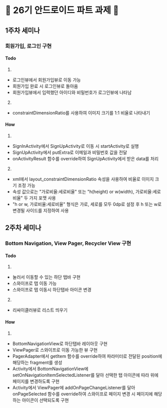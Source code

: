 # 🦖 26기 안드로이드 파트 과제 🦖

## 1주차 세미나

### 회원가입, 로그인 구현

#### Todo

1. 
- 로그인뷰에서 회원가입뷰로 이동 가능
- 회원가입 완료 시 로그인뷰로 돌아옴
- 회원가입뷰에서 입력했던 아이디와 비밀번호가 로그인뷰에 나타남
2. 
- constraintDimensionRatio를 사용하여 이미지 크기를 1:1 비율로 나타내기

#### How

1.
- SignInActivity에서 SignUpActivity로 이동 시 startActivity로 실행
- SignUpActivity에서 putExtra로 이메일과 비밀번호 값을 전달
- onActivityResult 함수를 override하여 SignUpActivity에서 받은 data를 처리
2.
- xml에서 layout_constraintDimensionRatio 속성을 사용하여 비율로 이미지 크기 조정 가능
- 속성 값으로는 "가로비율:세로비율" 또는 "h(height) or w(width), 가로비율:세로비율" 두 가지 포맷 사용
- "h or w, 가로비율:세로비율" 형식은 가로, 세로를 모두 0dp로 설정 후 h 또는 w로 변경될 사이드를 지정하여 사용


## 2주차 세미나

### Bottom Navigation, View Pager, Recycler View 구현

#### Todo

1.
- 눌러서 이동할 수 있는 하단 탭바 구현 
- 스와이프로 탭 이동 가능
- 스와이프로 탭 이동시 하단탭바 아이콘 변경
2.
- 리싸이클러뷰로 리스트 띄우기

#### How

1.
- BottomNavigationView로 하단탭바 레이아웃 구현
- ViewPager로 스와이프로 이동 가능한 뷰 구현
- PagerAdapter에서 getItem 함수를 override하여 파라미터로 전달된 position에 해당하는 fragment를 생성
- Activity에서 BottomNavigationView에 setOnNavigationItemSelectedListener를 달아 선택한 탭 아이콘에 따라 위에 페이지를 변경하도록 구현
- Activity에서 ViewPager에 addOnPageChangeListener를 달아 onPageSelected 함수를 override하여 스와이프로 페이지 변경 시 페이지에 해당하는 아이콘이 선택되도록 구현 
